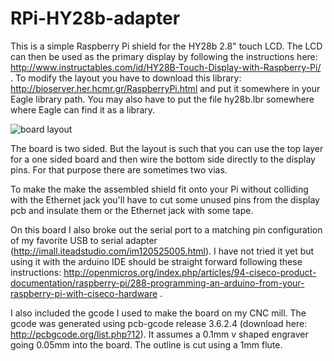 RPi-HY28b-adapter
=================

This is a simple Raspberry Pi shield for the HY28b 2.8" touch LCD. The LCD can then be used as the primary display by following the instructions here: http://www.instructables.com/id/HY28B-Touch-Display-with-Raspberry-Pi/ . To modify the layout you have to download this library: http://bioserver.her.hcmr.gr/RaspberryPi.html and put it somewhere in your Eagle library path. You may also have to put the file hy28b.lbr somewhere where Eagle can find it as a library.

![board layout](https://raw.github.com/jgeisler0303/RPi-HY28b-adapter/master/RPi_HY28b_adapter.png)

The board is two sided. But the layout is such that you can use the top layer for a one sided board and then wire the bottom side directly to the display pins. For that purpose there are sometimes two vias.

To make the make the assembled shield fit onto your Pi without colliding with the Ethernet jack you'll have to cut some unused pins from the display pcb and insulate them or the Ethernet jack with some tape.

On this board I also broke out the serial port to a matching pin configuration of my favorite USB to serial adapter (http://imall.iteadstudio.com/im120525005.html). I have not tried it yet but using it with the arduino IDE should be straight forward following these instructions: http://openmicros.org/index.php/articles/94-ciseco-product-documentation/raspberry-pi/288-programming-an-arduino-from-your-raspberry-pi-with-ciseco-hardware .

I also included the gcode I used to make the board on my CNC mill. The gcode was generated using pcb-gcode release 3.6.2.4 (download here: http://pcbgcode.org/list.php?12). It assumes a 0.1mm v shaped engraver going 0.05mm into the board. The outline is cut using a 1mm flute.

